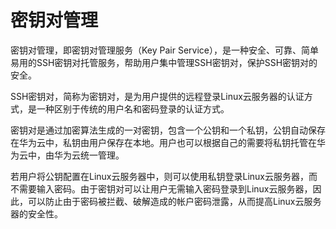 # 密钥对管理<a name="dew_01_0010"></a>

密钥对管理，即密钥对管理服务（Key Pair Service），是一种安全、可靠、简单易用的SSH密钥对托管服务，帮助用户集中管理SSH密钥对，保护SSH密钥对的安全。

SSH密钥对，简称为密钥对，是为用户提供的远程登录Linux云服务器的认证方式，是一种区别于传统的用户名和密码登录的认证方式。

密钥对是通过加密算法生成的一对密钥，包含一个公钥和一个私钥，公钥自动保存在华为云中，私钥由用户保存在本地。用户也可以根据自己的需要将私钥托管在华为云中，由华为云统一管理。

若用户将公钥配置在Linux云服务器中，则可以使用私钥登录Linux云服务器，而不需要输入密码。由于密钥对可以让用户无需输入密码登录到Linux云服务器，因此，可以防止由于密码被拦截、破解造成的帐户密码泄露，从而提高Linux云服务器的安全性。

